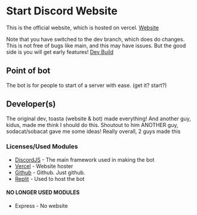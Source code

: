 # Start Discord Website
This is the official website, which is hosted on vercel. [Website](https://startweb.vercel.app)

Note that you have switched to the dev branch, which does do changes. This is not free of bugs like main, and this may have issues. But the good side is you will get early features! [Dev Build](https://earlystartweb.vercel.app)
## Point of bot
The bot is for people to start of a server with ease. (get it? start?)
## Developer(s)
The original dev, toasta (website & bot) made everything! And another guy, kidus, made me think I should do this. Shoutout to him
ANOTHER guy, sodacat/sobacat gave me some ideas! Really overall, 2 guys made this
### Licenses/Used Modules
- [DiscordJS](https://discordjs.guide/) - The main framework used in making the bot
- [Vercel](https://vercel.app) - Website hoster
- [Github](https://github.com) - Github. Just github.
- [Replit](https://repl.it) - Used to host the bot
#### NO LONGER USED MODULES
- Express - No website
